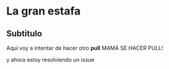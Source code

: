 # La gran estafa
## Subtitulo

Aquí voy a intentar de hacer otro **pull**
MAMÁ SE HACER PULL!

y ahora estoy resolviendo un issue